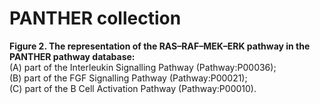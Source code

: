 # PANTHER collection

**Figure 2. The representation of the RAS–RAF–MEK–ERK pathway in the PANTHER pathway database:**  
(A) part of the Interleukin Signalling Pathway (Pathway:P00036);  
(B) part of the FGF Signalling Pathway (Pathway:P00021);  
(C) part of the B Cell Activation Pathway (Pathway:P00010).  
